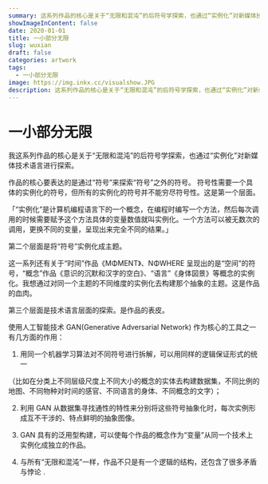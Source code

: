 ```yaml
---
summary: 这系列作品的核心是关于“无限和混沌”的后符号学探索，也通过“实例化”对新媒体技术语言进行探索。
showImageInContent: false
date: 2020-01-01
title: 一小部分无限
slug: wuxian
draft: false
categories: artwork
tags:
  - 一小部分无限
image: https://img.inkx.cc/visualshow.JPG
description: 这系列作品的核心是关于“无限和混沌”的后符号学探索，也通过“实例化”对新媒体技术语言进行探索。
---
```

# 一小部分无限


我这系列作品的核心是关于“无限和混沌”的后符号学探索，也通过“实例化”对新媒体技术语言进行探索。

作品的核心要表达的是通过“符号”来探索“符号”之外的符号。
符号性需要一个具体的实例化的符号，但所有的实例化的符号并不能穷尽符号性。这是第一个层面。

「“实例化”是计算机编程语言下的一个概念，在编程时编写一个方法，然后每次调用的时候需要赋予这个方法具体的变量数值就叫实例化。一个方法可以被无数次的调用，更换不同的变量，呈现出来完全不同的结果。」

第二个层面是将“符号”实例化成主题。

这一系列还有关于“时间”作品《MΦMENT》、NΦWHERE 呈现出的是“空间”的符号，“概念”作品《意识的沉默和汉字的空白》、“语言”《身体図景》等概念的实例化。我想通过对同一个主题的不同维度的实例化去构建那个抽象的主题。这是作品的血肉。

第三个层面是技术语言层面的探索。是作品的表皮。

使用人工智能技术 GAN(Generative Adversarial Network) 作为核心的工具之一有几方面的作用：

1. 用同一个机器学习算法对不同符号进行拆解，可以用同样的逻辑保证形式的统一

（比如在分类上不同层级尺度上不同大小的概念的实体去构建数据集，不同比例的地图、不同物种对时间的感官、不同语言的身体、不同概念的文字）；

2. 利用 GAN 从数据集寻找通性的特性来分别将这些符号抽象化时，每次实例形成互不干涉的、特点鲜明的抽象图像。

3. GAN 具有的泛用型构建，可以使每个作品的概念作为“变量”从同一个技术上实例化成独立的作品。

4. 与所有“无限和混沌”一样，作品不只是有一个逻辑的结构，还包含了很多矛盾与悖论 .

